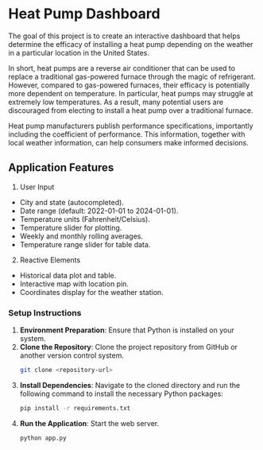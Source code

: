 # Heat Pump Dashboard

The goal of this project is to create an interactive dashboard that helps determine the efficacy of installing a heat pump depending on the weather in a particular location in the United States.

In short, heat pumps are a reverse air conditioner that can be used to replace a traditional gas-powered furnace through the magic of refrigerant. However, compared to gas-powered furnaces, their efficacy is potentially more dependent on temperature. In particular, heat pumps may struggle at extremely low temperatures. As a result, many potential users are discouraged from electing to install a heat pump over a traditional furnace.

Heat pump manufacturers publish performance specifications, importantly including the coefficient of performance. This information, together with local weather information, can help consumers make informed decisions.

## Application Features

1. User Input
  - City and state (autocompleted).
  - Date range (default: 2022-01-01 to 2024-01-01).
  - Temperature units (Fahrenheit/Celsius).
  - Temperature slider for plotting.
  - Weekly and monthly rolling averages.
  - Temperature range slider for table data.

2. Reactive Elements
  - Historical data plot and table.
  - Interactive map with location pin.
  - Coordinates display for the weather station.

### Setup Instructions
1. **Environment Preparation**: Ensure that Python is installed on your system. 
2. **Clone the Repository**: Clone the project repository from GitHub or another version control system.
   ```bash
   git clone <repository-url>
   ```
3. **Install Dependencies**: Navigate to the cloned directory and run the following command to install the necessary Python packages:
   ```bash
   pip install -r requirements.txt
   ```
4. **Run the Application**: Start the web server. 
   ```bash
   python app.py
   ```
